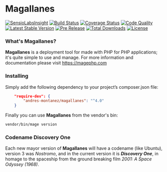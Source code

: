 # Magallanes
[![SensioLabsInsight](https://insight.sensiolabs.com/projects/ed0de53a-a12e-459b-9464-34def5907b56/mini.png)](https://insight.sensiolabs.com/projects/ed0de53a-a12e-459b-9464-34def5907b56)
[![Build Status](https://img.shields.io/travis/andres-montanez/Magallanes/master.svg)](https://travis-ci.org/andres-montanez/Magallanes)
[![Coverage Status](https://img.shields.io/coveralls/andres-montanez/Magallanes/master.svg)](https://coveralls.io/github/andres-montanez/Magallanes?branch=master)
[![Code Quality](https://img.shields.io/scrutinizer/g/andres-montanez/Magallanes.svg)](https://scrutinizer-ci.com/g/andres-montanez/Magallanes/)
[![Latest Stable Version](https://img.shields.io/packagist/v/andres-montanez/magallanes.svg?label=stable)](https://packagist.org/packages/andres-montanez/magallanes)
[![Pre Release](https://img.shields.io/packagist/vpre/andres-montanez/magallanes.svg?label=dev)](https://packagist.org/packages/andres-montanez/magallanes)
[![Total Downloads](https://img.shields.io/packagist/dt/andres-montanez/magallanes.svg)](https://packagist.org/packages/andres-montanez/magallanes)
[![License](https://img.shields.io/packagist/l/andres-montanez/magallanes.svg)](https://packagist.org/packages/andres-montanez/magallanes)

### What's Magallanes?
**Magallanes** is a deployment tool for made with PHP for PHP applications; it's quite simple to use and manage. For more information and documentation please visit https://magephp.com

### Installing
Simply add the following dependency to your project’s composer.json file:

```json
    "require-dev": {
        "andres-montanez/magallanes": "^4.0"
    }
```
Finally you can use **Magallanes** from the vendor's bin:

```bash
vendor/bin/mage version
```

### Codename Discovery One
Each new mayor version of **Magallanes** will have a codename (like Ubuntu), version 3 was _Nostromo_, and in the current version it is **_Discovery One_**, in homage to the spaceship from the ground breaking film *2001: A Space Odyssey (1968)*.
